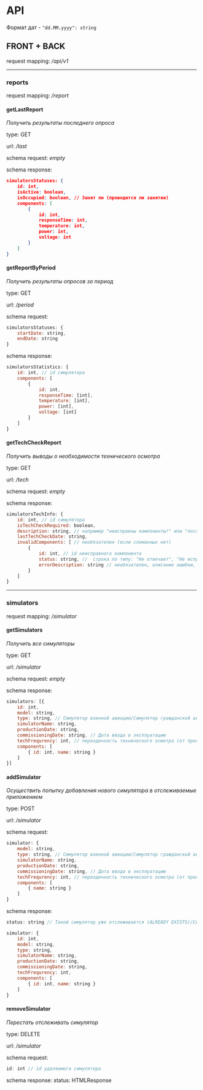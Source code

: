 # API
Формат дат - `"dd.MM.yyyy": string`

## FRONT + BACK
request mapping: */api/v1*

---------------
### reports
request mapping: */report*

#### getLastReport
*Получить результаты последнего опроса*

type: GET

url: */last*

schema request: *empty*

schema response:
```json
simulatorsStatuses: {
    id: int,
    isActive: boolean,
    isOccupied: boolean, // Занят ли (проводится ли занятие)
    components: [
        {   
            id: int,
            responseTime: int,
            temperature: int,
            power: int,
            voltage: int 
        }
    ]
}
```

#### getReportByPeriod
*Получить результаты опросов за период*

type: GET

url: */period*

schema request: 
```js
simulatorsStatuses: {
    startDate: string,
    endDate: string
}
```

schema response:
```js
simulatorsStatistics: {
    id: int, // id симулятора
    components: [
        {   
            id: int,
            responseTime: [int],
            temperature: [int],
            power: [int],
            voltage: [int] 
        }
    ]
}
```

#### getTechCheckReport
*Получить выводы о необходимости технического осмотра*

type: GET

url: */tech*

schema request: *empty*

schema response:
```js
simulatorsTechInfo: {
    id: int, // id симулятора
    isTechCheckRequired: boolean,
    description: string, // например "неисправны компоненты!" или "последний ТО проводился давно"
    lastTechCheckDate: string,
    invalidComponents: [ // необязателен (если сломанных нет)
        { 
            id: int, // id неисправного компонента
            status: string, //  строка по типу: "Не отвечает", "Не исправен", "Сбой"
            errorDescription: string // необязателен, описание ошибки, например "Неисправна система охлаждения"
        }
    ]
}
```

-----------

### simulators
request mapping: */simulator*

#### getSimulators
*Получить все симуляторы*

type: GET

url: */simulator*

schema request: *empty*

schema response:
```js
simulators: [{
    id: int,
    model: string,
    type: string, // Симулятор военной авиации/Симулятор гражданской авиации/Инженерный симулятор
    simulatorName: string,
    productionDate: string,
    commissioningDate: string, // Дата ввода в эксплуатацию
    techFrequrency: int, // переодичность технического осмотра (от производителя/заказчика) в месяцах
    components: [
        { id: int, name: string }
    ]
}]
```

#### addSimulator
*Осуществить попытку добавления нового симулятора в отслеживаемые приложением*

type: POST

url: */simulator*

schema request: 
```js
simulator: {
    model: string,
    type: string, // Симулятор военной авиации/Симулятор гражданской авиации/Инженерный симулятор
    simulatorName: string,
    productionDate: string,
    commissioningDate: string, // Дата ввода в эксплуатацию
    techFrequrency: int, // переодичность технического осмотра (от производителя/заказчика) в месяцах
    components: [
        { name: string }
    ]
}
```

schema response:
```js
status: string // Такой симулятор уже отслеживается (ALREADY EXISTS)/Симулятор не найден (NOT FOUND)/Симулятор будет отслеживаться (OK)/Симулятор не будет отслеживаться по причине не найденных компонент (COMPONENTS NOT FOUND) / Отслеживаться не будет ввиду внутренней ошибки сервер (INTERNAL ERROR)

simulator: {
    id: int,
    model: string,
    type: string,
    simulatorName: string,
    productionDate: string,
    commissioningDate: string,
    techFrequrency: int,
    components: [
        { id: int, name: string }
    ]
}
```

#### removeSimulator
*Перестать отслеживать симулятор*

type: DELETE

url: */simulator*

schema request: 
```js
id: int // id удаляемого симулятора
```

schema response: status: HTMLResponse
